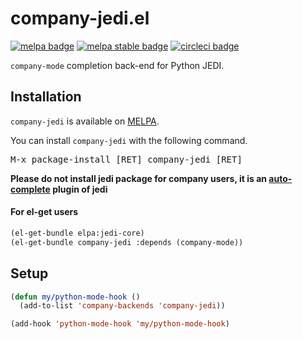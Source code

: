 # company-jedi.el

[![melpa badge][melpa-badge]][melpa-link]
[![melpa stable badge][melpa-stable-badge]][melpa-stable-link]
[![circleci badge][circleci-badge]][circleci-link]

`company-mode` completion back-end for Python JEDI.

## Installation

`company-jedi` is available on [MELPA](https://melpa.org).

You can install `company-jedi` with the following command.

<kbd>M-x package-install [RET] company-jedi [RET]</kbd>

**Please do not install jedi package for company users, it is an [auto-complete](https://github.com/auto-complete/auto-complete) plugin of jedi**

#### For el-get users

```lisp
(el-get-bundle elpa:jedi-core)
(el-get-bundle company-jedi :depends (company-mode))
```

## Setup

```el
(defun my/python-mode-hook ()
  (add-to-list 'company-backends 'company-jedi))

(add-hook 'python-mode-hook 'my/python-mode-hook)
```

[melpa-link]: https://melpa.org/#/company-jedi
[melpa-stable-link]: https://stable.melpa.org/#/company-jedi
[circleci-link]: https://app.circleci.com/pipelines/github/emacsorphanage/company-jedi
[melpa-badge]: https://melpa.org/packages/company-jedi-badge.svg
[melpa-stable-badge]: https://stable.melpa.org/packages/company-jedi-badge.svg
[circleci-badge]: https://img.shields.io/circleci/project/github/emacsorphanage/company-jedi.svg
